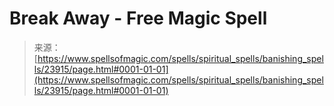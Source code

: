 <!--yml
category: 未分类
date: 2024-06-12 19:09:26
-->

# Break Away - Free Magic Spell

> 来源：[https://www.spellsofmagic.com/spells/spiritual_spells/banishing_spells/23915/page.html#0001-01-01](https://www.spellsofmagic.com/spells/spiritual_spells/banishing_spells/23915/page.html#0001-01-01)